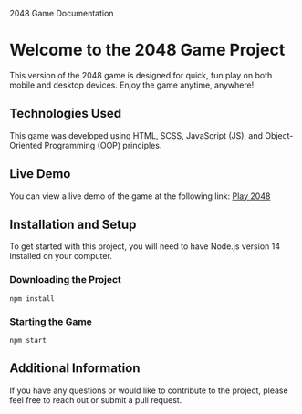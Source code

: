   2048 Game Documentation

Welcome to the 2048 Game Project
================================

This version of the 2048 game is designed for quick, fun play on both mobile and desktop devices. Enjoy the game anytime, anywhere!

Technologies Used
-----------------

This game was developed using HTML, SCSS, JavaScript (JS), and Object-Oriented Programming (OOP) principles.

Live Demo
---------

You can view a live demo of the game at the following link: [Play 2048](https://softjey.github.io/js_2048_game/)

Installation and Setup
----------------------

To get started with this project, you will need to have Node.js version 14 installed on your computer.

### Downloading the Project

`npm install`

### Starting the Game

`npm start`

Additional Information
----------------------

If you have any questions or would like to contribute to the project, please feel free to reach out or submit a pull request.